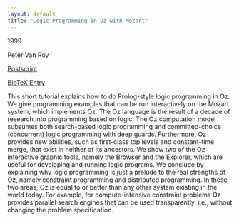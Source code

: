 ```yaml
---
layout: default
title: "Logic Programming in Oz with Mozart"
---
```



1999


Peter Van Roy



[Postscript](http://www.ps.uni-sb.de/PapersOz/Others/lpinoz99.ps.gz)

[BibTeX Entry](http://www.ps.uni-sb.de/PapersOz/abstracts/lpinoz99.bib)



This short tutorial explains how to do Prolog-style logic
programming in Oz.  We give programming examples that can be run
interactively on the Mozart system, which implements Oz.  The Oz
language is the result of a decade of research into programming
based on logic.  The Oz computation model subsumes both
search-based logic programming and committed-choice (concurrent)
logic programming with deep guards.  Furthermore, Oz provides new
abilities, such as first-class top levels and constant-time
merge, that exist in neither of its ancestors.  We show two of
the Oz interactive graphic tools, namely the Browser and the
Explorer, which are useful for developing and running logic
programs.  We conclude by explaining why logic programming is
just a prelude to the real strengths of Oz, namely constraint
programming and distributed programming.  In these two areas, Oz
is equal to or better than any other system existing in the world
today.  For example, for compute-intensive constraint problems Oz
provides parallel search engines that can be used transparently,
i.e., without changing the problem specification.





